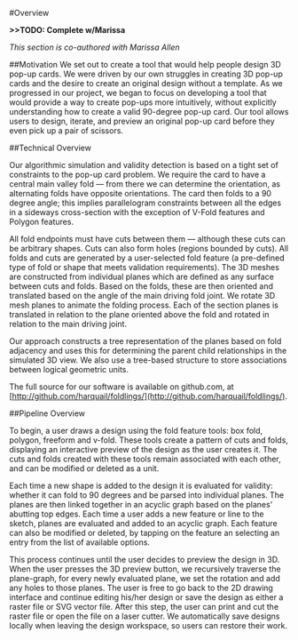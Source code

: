 #Overview

**>>TODO: Complete w/Marissa**

_This section is co-authored with Marissa Allen_

##Motivation
We set out to create a tool that would help people design 3D pop-up cards. We were driven by our own struggles in creating 3D pop-up cards and the desire to create an original design without a template. As we progressed in our project, we began to focus on developing a tool that would provide a way to create pop-ups more intuitively, without explicitly understanding how to create a valid 90-degree pop-up card. Our tool allows users to design, iterate, and preview an original pop-up card before they even pick up a pair of scissors. 

##Technical Overview 

Our algorithmic simulation and validity detection is based on a tight set of constraints to the pop-up card problem.  We require the card to have a central main valley fold — from there we can determine the orientation, as alternating folds have opposite orientations.  The card then folds to a 90 degree angle; this implies parallelogram constraints between all the edges in a sideways cross-section with the exception of V-Fold features and Polygon features.   

All fold endpoints must have cuts between them — although these cuts can be arbitrary shapes. Cuts can also form holes (regions bounded by cuts). All folds and cuts are generated by a user-selected fold feature (a pre-defined type of fold or shape that meets validation requirements). The 3D meshes are constructed from individual planes which are defined as any surface between cuts and folds.  Based on the folds, these are then oriented and translated based on the angle of the main driving fold joint.  We rotate 3D mesh planes to animate the folding process.  Each of the section planes is translated in relation to the plane oriented above the fold and rotated in relation to the main driving joint.

Our approach constructs a tree representation of the planes based on fold adjacency and uses this for determining the parent child relationships in the simulated 3D view.  We also use a tree-based structure to store associations between logical geometric units.

The full source for our software is available on github.com, at [http://github.com/harquail/foldlings/](http://github.com/harquail/foldlings/).

##Pipeline Overview

To begin, a user draws a design using the fold feature tools: box fold, polygon, freeform and v-fold.  These tools create a pattern of cuts and folds, displaying an interactive preview of the design as the user creates it.  The cuts and folds created with these tools remain associated with each other, and can be modified or deleted as a unit.

Each time a new shape is added to the design it is evaluated for validity: whether it can fold to 90 degrees and be parsed into individual planes. The planes are then linked together in an acyclic graph based on the planes’ abutting top edges. Each time a user adds a new feature or line to the sketch, planes are evaluated and added to an acyclic graph.  Each feature can also be modified or deleted, by tapping on the feature an selecting an entry from the list of available options.

This process continues until the user decides to preview the design in 3D. When the user presses the 3D preview button, we recursively traverse the plane-graph, for every newly evaluated plane, we set the rotation and add any holes to those planes. The user is free to go back to the 2D drawing interface and continue editing his/her design or save the design as either a raster file or SVG vector file. After this step, the user can print and cut the raster file or open the file on a laser cutter.  We automatically save designs locally when leaving the design workspace, so users can restore their work.

